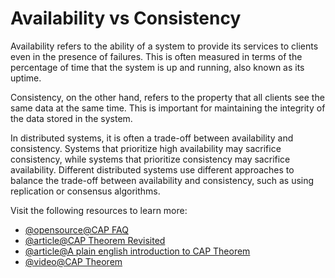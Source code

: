 # Availability vs Consistency

Availability refers to the ability of a system to provide its services to clients even in the presence of failures. This is often measured in terms of the percentage of time that the system is up and running, also known as its uptime.

Consistency, on the other hand, refers to the property that all clients see the same data at the same time. This is important for maintaining the integrity of the data stored in the system.

In distributed systems, it is often a trade-off between availability and consistency. Systems that prioritize high availability may sacrifice consistency, while systems that prioritize consistency may sacrifice availability. Different distributed systems use different approaches to balance the trade-off between availability and consistency, such as using replication or consensus algorithms.

Visit the following resources to learn more:

- [@opensource@CAP FAQ](https://github.com/henryr/cap-faq)
- [@article@CAP Theorem Revisited](https://robertgreiner.com/cap-theorem-revisited/)
- [@article@A plain english introduction to CAP Theorem](http://ksat.me/a-plain-english-introduction-to-cap-theorem)
- [@video@CAP Theorem](https://www.youtube.com/watch?v=_RbsFXWRZ10&t=1s)